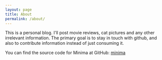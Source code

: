 ```yaml
---
layout: page
title: About
permalink: /about/
---
```


This is a personal blog. I'll post movie reviews, cat pictures and any other irrelevant information. The primary goal is to stay in touch with github, and also to contribute information instead of just consuming it.

You can find the source code for Minima at GitHub:
[minima](https://github.com/jekyll/minima)

